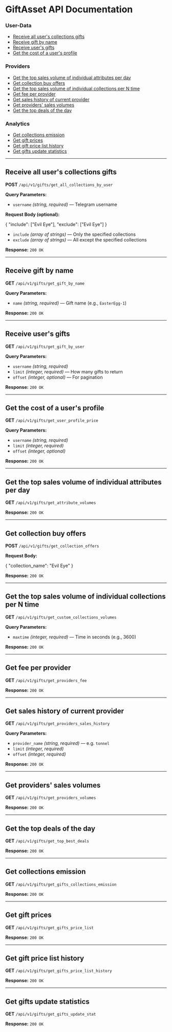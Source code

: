 # GiftAsset API Documentation

### User-Data

- [Receive all user's collections gifts](#receive-all-users-collections-gifts)
- [Receive gift by name](#receive-gift-by-name)
- [Receive user's gifts](#receive-users-gifts)
- [Get the cost of a user's profile](#get-the-cost-of-a-users-profile)

### Providers

- [Get the top sales volume of individual attributes per day](#get-the-top-sales-volume-of-individual-attributes-per-day)
- [Get collection buy offers](#get-collection-buy-offers)
- [Get the top sales volume of individual collections per N time](#get-the-top-sales-volume-of-individual-collections-per-n-time)
- [Get fee per provider](#get-fee-per-provider)
- [Get sales history of current provider](#get-sales-history-of-current-provider)
- [Get providers' sales volumes](#get-providers-sales-volumes)
- [Get the top deals of the day](#get-the-top-deals-of-the-day)

### Analytics

- [Get collections emission](#get-collections-emission)
- [Get gift prices](#get-gift-prices)
- [Get gift price list history](#get-gift-price-list-history)
- [Get gifts update statistics](#get-gifts-update-statistics)

---

## Receive all user's collections gifts

**POST** `/api/v1/gifts/get_all_collections_by_user`

**Query Parameters:**

- `username` *(string, required)* — Telegram username

**Request Body (optional):**

{
  "include": ["Evil Eye"],
  "exclude": ["Evil Eye"]
}

- `include` *(array of strings)* — Only the specified collections  
- `exclude` *(array of strings)* — All except the specified collections  

**Response:** `200 OK`

---

## Receive gift by name

**GET** `/api/v1/gifts/get_gift_by_name`

**Query Parameters:**

- `name` *(string, required)* — Gift name (e.g., `EasterEgg-1`)

**Response:** `200 OK`

---

## Receive user's gifts

**GET** `/api/v1/gifts/get_gift_by_user`

**Query Parameters:**

- `username` *(string, required)*
- `limit` *(integer, required)* — How many gifts to return  
- `offset` *(integer, optional)* — For pagination

**Response:** `200 OK`

---

## Get the cost of a user's profile

**GET** `/api/v1/gifts/get_user_profile_price`

**Query Parameters:**

- `username` *(string, required)*  
- `limit` *(integer, required)*  
- `offset` *(integer, optional)*  

**Response:** `200 OK`

---

## Get the top sales volume of individual attributes per day

**GET** `/api/v1/gifts/get_attribute_volumes`

**Response:** `200 OK`

---

## Get collection buy offers

**POST** `/api/v1/gifts/get_collection_offers`

**Request Body:**

{
  "collection_name": "Evil Eye"
}

**Response:** `200 OK`

---

## Get the top sales volume of individual collections per N time

**GET** `/api/v1/gifts/get_custom_collections_volumes`

**Query Parameters:**

- `maxtime` *(integer, required)* — Time in seconds (e.g., 3600)

**Response:** `200 OK`

---

## Get fee per provider

**GET** `/api/v1/gifts/get_providers_fee`

**Response:** `200 OK`

---

## Get sales history of current provider

**GET** `/api/v1/gifts/get_providers_sales_history`

**Query Parameters:**

- `provider_name` *(string, required)* — e.g. `tonnel`  
- `limit` *(integer, required)*  
- `offset` *(integer, required)*  

**Response:** `200 OK`

---

## Get providers' sales volumes

**GET** `/api/v1/gifts/get_providers_volumes`

**Response:** `200 OK`

---

## Get the top deals of the day

**GET** `/api/v1/gifts/get_top_best_deals`

**Response:** `200 OK`

---

## Get collections emission

**GET** `/api/v1/gifts/get_gifts_collections_emission`

**Response:** `200 OK`

---

## Get gift prices

**GET** `/api/v1/gifts/get_gifts_price_list`

**Response:** `200 OK`

---

## Get gift price list history

**GET** `/api/v1/gifts/get_gifts_price_list_history`

**Response:** `200 OK`

---

## Get gifts update statistics

**GET** `/api/v1/gifts/get_gifts_update_stat`

**Response:** `200 OK`

